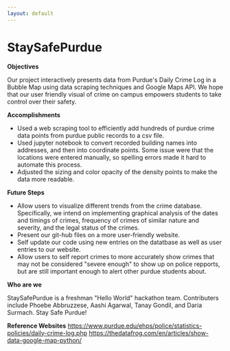 ```yaml
---
layout: default
---
```


# StaySafePurdue



**Objectives**

 Our project interactively presents data from Purdue's Daily Crime Log in a Bubble Map using data scraping techniques and Google Maps API. 
 We hope that our user friendly visual of crime on campus empowers students to take control over their safety. 
 
 **Accomplishments**
 
 - Used a web scraping tool to efficiently add hundreds of purdue crime data points from purdue public records to a csv file. 
 - Used jupyter notebook to convert recorded building names into addresses, and then into coordinate points. Some issue were that the locations were entered manually, so spelling errors made it hard to automate this process. 
 - Adjusted the sizing and color opacity of the density points to make the data more readable. 

**Future Steps**

- Allow users to visualize different trends from the crime database. Specifically, we intend on implementing graphical analysis of the 
dates and timings of crimes, frequency of crimes of similar nature and severity, and the legal status of the crimes.
- Present our git-hub files on a more user-friendly website.
- Self update our code using new entries on the datatbase as well as user entries to our website.
- Allow users to self report crimes to more accurately show crimes that may not be considered "severe enough" to show up on police repports, but are still important enough to alert other purdue students about. 


**Who are we**

StaySafePurdue is a freshman "Hello World" hackathon team. Contributers include Phoebe Abbruzzese, Aashi Agarwal, Tanay Gondil, and Daria Surmach.
Stay Safe Purdue!


**Reference Websites**
https://www.purdue.edu/ehps/police/statistics-policies/daily-crime-log.php
https://thedatafrog.com/en/articles/show-data-google-map-python/

